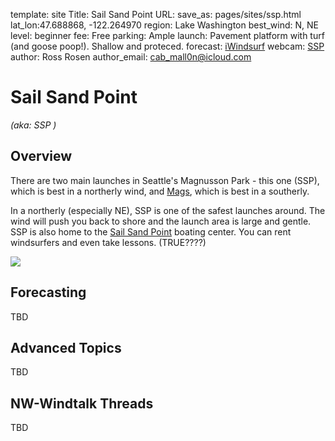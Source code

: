 template: site
Title: Sail Sand Point
URL:
save_as: pages/sites/ssp.html
lat_lon:47.688868, -122.264970
region: Lake Washington
best_wind: N, NE
level: beginner
fee: Free
parking: Ample
launch: Pavement platform with turf (and goose poop!). Shallow and proteced.
forecast: <a href="https://wx.ikitesurf.com/spot/116695" target="_blank">iWindsurf</a>
webcam: <a href="https://www.sailsandpoint.org/open-boating/current-conditions/" target="_blank">SSP</a>
author: Ross Rosen
author_email: cab_mall0n@icloud.com

# Sail Sand Point
*(aka: SSP )*

## Overview

There are two main launches in Seattle's Magnusson Park - this one (SSP),
which is best in a northerly wind, and [Mags](/pages/sites/mags.html),
which is best in a southerly.

In a northerly (especially NE), SSP is one of the safest launches around.
The wind will push you back to shore and the launch area is large and gentle.
SSP is also home to the [Sail Sand Point](https://www.sailsandpoint.org) boating center. You can rent windsurfers and even take lessons. (TRUE????)

<img src="/images/ssp_overview.jpg" class="img-fluid">

## Forecasting

TBD



## Advanced Topics

TBD

## NW-Windtalk Threads

TBD
